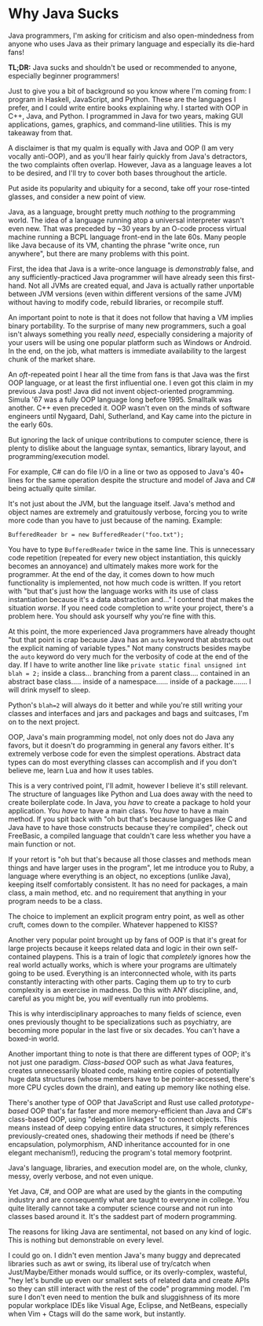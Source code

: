 # Why Java Sucks

Java programmers, I'm asking for criticism and also open-mindedness from anyone who uses Java as their primary language and especially its die-hard fans!

**TL;DR:** Java sucks and shouldn't be used or recommended to anyone, especially beginner programmers! 

Just to give you a bit of background so you know where I'm coming from: I program in Haskell, JavaScript, and Python. These are the languages I prefer, and I could write entire books explaining why. I started with OOP in C++, Java, and Python. I programmed in Java for two years, making GUI applications, games, graphics, and command-line utilities. This is my takeaway from that. 

A disclaimer is that my qualm is equally with Java and OOP (I am very vocally anti-OOP), and as you'll hear fairly quickly from Java's detractors, the two complaints often overlap. However, Java as a language leaves a lot to be desired, and I'll try to cover both bases throughout the article. 

Put aside its popularity and ubiquity for a second, take off your rose-tinted glasses, and consider a new point of view. 

Java, as a language, brought pretty much *nothing* to the programming world. The idea of a language running atop a universal interpreter wasn't even new. That was preceded by ~30 years by an O-code process virtual machine running a BCPL language front-end in the late 60s. Many people like Java because of its VM, chanting the phrase "write once, run anywhere", but there are many problems with this point. 

First, the idea that Java is a write-once language is *demonstrably* false, and any sufficiently-practiced Java programmer will have already seen this first-hand. Not all JVMs are created equal, and Java is actually rather unportable between JVM versions (even within different versions of the same JVM) without having to modify code, rebuild libraries, or recompile stuff. 

An important point to note is that it does not follow that having a VM implies binary portability. To the surprise of many new programmers, such a goal isn't always something you really *need*, especially considering a majority of your users will be using one popular platform such as Windows or Android. In the end, on the job, what matters is immediate availability to the largest chunk of the market share. 

An *oft*-repeated point I hear all the time from fans is that Java was the first OOP language, or at least the first influential one. I even got this claim in my previous Java post! Java did not invent object-oriented programming. Simula '67 was a fully OOP language long before 1995. Smalltalk was another. C++ even preceded it. OOP wasn't even on the minds of software engineers until Nygaard, Dahl, Sutherland, and Kay came into the picture in the early 60s. 

But ignoring the lack of unique contributions to computer science, there is plenty to dislike about the language syntax, semantics, library layout, and programming/execution model. 

For example, C# can do file I/O in a line or two as opposed to Java's 40+ lines for the same operation despite the structure and model of Java and C# being actually quite similar. 

It's not just about the JVM, but the language itself. Java's method and object names are extremely and gratuitously verbose, forcing you to write more code than you have to just because of the naming. Example:

```
BufferedReader br = new BufferedReader("foo.txt"); 
```

You have to type `BufferedReader` twice in the same line. This is unnecessary code repetition (repeated for every new object instantiation, this quickly becomes an annoyance) and ultimately makes more work for the programmer. At the end of the day, it comes down to how much functionality is implemented, not how much code is written. If you retort with "but that's just how the language works with its use of class instantiation because it's a data abstraction and..." I contend that makes the situation *worse*. If you need code completion to write your project, there's a problem here. You should ask yourself why you're fine with this. 

At this point, the more experienced Java programmers have already thought "but that point is crap because Java has an `auto` keyword that abstracts out the explicit naming of variable types." Not many constructs besides maybe the `auto` keyword do very much for the verbosity of code at the end of the day. If I have to write another line like
`private static final unsigned int blah = 2;`
inside a class...
branching from a parent class....
contained in an abstract base class.....
inside of a namespace......
inside of a package.......
I will drink myself to sleep. 

Python's `blah=2` will always do it better and while you're still writing your classes and interfaces and jars and packages and bags and suitcases, I'm on to the next project.

OOP, Java's main programming model, not only does not do Java any favors, but it doesn't do programming in general any favors either. It's extremely verbose code for even the simplest operations. Abstract data types can do most everything classes can accomplish and if you don't believe me, learn Lua and how it uses tables. 

This is a very contrived point, I'll admit, however I believe it's still relevant. The structure of languages like Python and Lua does away with the need to create boilerplate code. In Java, you *have* to create a package to hold your application. You *have* to have a main class. You *have* to have a main method. If you spit back with "oh but that's because languages like C and Java have to have those constructs because they're compiled", check out FreeBasic, a compiled language that couldn't care less whether you have a main function or not. 

If your retort is "oh but that's because all those classes and methods mean things and have larger uses in the program", let me introduce you to Ruby, a language where everything is an object, no exceptions (unlike Java), keeping itself comfortably consistent. It has no need for packages, a main class, a main method, etc. and no requirement that anything in your program needs to be a class.

The choice to implement an explicit program entry point, as well as other cruft, comes down to the compiler. Whatever happened to KISS?

Another very popular point brought up by fans of OOP is that it's great for large projects because it keeps related data and logic in their own self-contained playpens. This is a train of logic that *completely* ignores how the real world actually works, which is where your programs are ultimately going to be used. Everything is an interconnected whole, with its parts constantly interacting with other parts. Caging them up to try to curb complexity is an exercise in madness. Do this with ANY discipline, and, careful as you might be, you *will* eventually run into problems. 

This is why interdisciplinary approaches to many fields of science, even ones previously thought to be specializations such as psychiatry, are becoming more popular in the last five or six decades. You can't have a boxed-in world. 

Another important thing to note is that there are different types of OOP; it's not just one paradigm. *Class-based* OOP such as what Java features, creates unnecessarily bloated code, making entire copies of potentially huge data structures (whose members have to be pointer-accessed, there's more CPU cycles down the drain), and eating up memory like nothing else. 

There's another type of OOP that JavaScript and Rust use called *prototype-based* OOP that's far faster and more memory-efficient than Java and C#'s class-based OOP, using "delegation linkages" to connect objects. This means instead of deep copying entire data structures, it simply references previously-created ones, shadowing their methods if need be (there's encapsulation, polymorphism, AND inheritance accounted for in one elegant mechanism!), reducing the program's total memory footprint. 

Java's language, libraries, and execution model are, on the whole, clunky, messy, overly verbose, and not even unique. 

Yet Java, C#, and OOP are what are used by the giants in the computing industry and are consequently what are taught to everyone in college. You quite literally cannot take a computer science course and not run into classes based around it. It's the saddest part of modern programming. 

The reasons for liking Java are sentimental, not based on any kind of logic. This is nothing but demonstrable on every level. 

I could go on. I didn't even mention Java's many buggy and deprecated libraries such as awt or swing, its liberal use of try/catch when Just/Maybe/Either monads would suffice, or its overly-complex, wasteful, "hey let's bundle up even our smallest sets of related data and create APIs so they can still interact with the rest of the code" programming model. I'm sure I don't even need to mention the bulk and sluggishness of its more popular workplace IDEs like Visual Age, Eclipse, and NetBeans, especially when Vim + Ctags will do the same work, but instantly.
